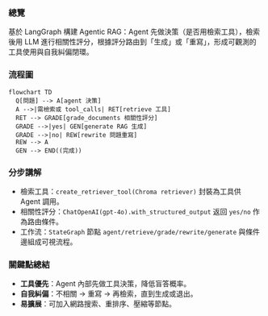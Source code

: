 ### 總覽
基於 LangGraph 構建 Agentic RAG：Agent 先做決策（是否用檢索工具），檢索後用 LLM 進行相關性評分，根據評分路由到「生成」或「重寫」，形成可觀測的工具使用與自我糾偏閉環。

### 流程圖
```mermaid
flowchart TD
  Q[問題] --> A[agent 決策]
  A -->|需檢索或 tool_calls| RET[retrieve 工具]
  RET --> GRADE[grade_documents 相關性評分]
  GRADE -->|yes| GEN[generate RAG 生成]
  GRADE -->|no| REW[rewrite 問題重寫]
  REW --> A
  GEN --> END((完成))
```

### 分步講解
- 檢索工具：`create_retriever_tool(Chroma retriever)` 封裝為工具供 Agent 調用。
- 相關性評分：`ChatOpenAI(gpt-4o).with_structured_output` 返回 `yes/no` 作為路由條件。
- 工作流：`StateGraph` 節點 `agent/retrieve/grade/rewrite/generate` 與條件邊組成可視流程。

### 關鍵點總結
- **工具優先**：Agent 內部先做工具決策，降低盲答概率。
- **自我糾偏**：不相關 → 重寫 → 再檢索，直到生成或退出。
- **易擴展**：可加入網路搜索、重排序、壓縮等節點。


